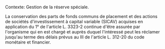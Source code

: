 Contexte: Gestion de la réserve spéciale.

La conservation des parts de fonds communs de placement et des actions de sociétés d'investissement à capital variable (SICAV) acquises en application du 1° de l'article L. 3323-2 continue d'être assurée par l'organisme qui en est chargé et auprès duquel l'intéressé peut les réclamer jusqu'au terme des délais prévus au III de l'article L. 312-20 du code monétaire et financier.